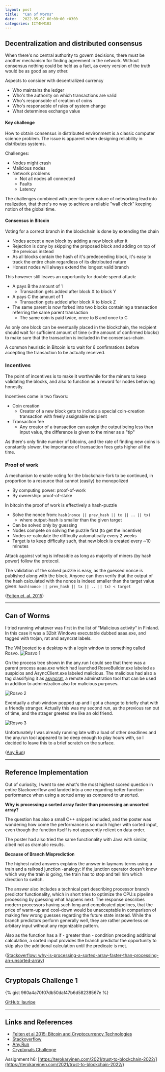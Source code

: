 ```yaml
---
layout: post
title:  "Can of Worms"
date:   2022-05-07 00:00:00 +0300
categories: ICT4HM103
---
```

## Decentralization and distributed consensus

When there's no central authority to govern decisions, there must be another mechanism for finding agreement in the network. Without consensus nothing could be held as a fact, as every version of the truth would be as good as any other.

Aspects to consider with decentralized currency
- Who maintains the ledger
- Who's the authority on which transactions are valid
- Who's responsoble of creation of coins
- Who's responsoble of rules of system change
- What determines exchange value


#### Key challenge

How to obtain consensus in distributed environment is a classic computer science problem. The issue is apparent when designing reliability in distributes systems.

Challenges:
- Nodes might crash
- Malicious nodes
- Network problems
    - Not all nodes all connected
    - Faults
    - Latency

The challenges combined with peer-to-peer nature of networking lead into realization, that there's no way to achieve a reliable "wall clock" keeping notion of the global time. 


#### Consensus in Bitcoin

Voting for a correct branch in the blockchain is done by extending the chain
- Nodes accept a new block by adding a new block after it
- Rejection is dony by skipping the proposed block and adding on top of the previous instead
- As all blocks contain the hash of it's predeceeding block, it's easy to track the entire chain regardless of its distributed nature
- Honest nodes will always extend the longest valid branch

This however still leaves an opportunity for double spend attack:
- A pays B the amount of 1
    - Transaction gets added after block X to block Y
- A pays C the amount of 1
    - Transaction gets added after block X to block Z
- The same parent is now forked into two blocks containing a transaction referring the same parent transaction
    - The same coin is paid twice, once to B and once to C

As only one block can be eventually placed in the blockchain, the recipient should wait for sufficient amount of time (=the amount of confirmed blocks) to make sure that the transaction is included in the consensus-chain. 

A common heuristic in Bitcoin is to wait for 6 confirmations before accepting the transaction to be actually received.

### Incentives

The point of incentives is to make it worthwhile for the miners to keep validating the blocks, and also to function as a reward for nodes behaving honestly.

Incentives come in two flavors:
- Coin creation 
    - Creator of a new block gets to include a special coin-creation transaction with freely assignable recipient
- Transaction fee
    - Any creator of a transaction can assign the output being less than input value, the difference is given to the miner as a "tip"

As there's only finite number of bitcoins, and the rate of finding new coins is constantly slower, the importance of transaction fees gets higher all the time.


### Proof of work

A mechanism to enable voting for the blockchain-fork to be continued, in proportion to a resource that cannot (easily) be monopolized
- By computing power: proof-of-work
- By ownership: proof-of-stake


In bitcoin the proof of work is effectively a hash-puzzle
- Solve the nonce from: ```hash(nonce || prev_hash || tx || .. || tx)```
    - where output-hash is smaller than the given target
- Can be solved only by guessing
- Nodes compete on solving the puzzle first (to get the incentive)
- Nodes re-calculate the difficulty automatically every 2 weeks
- Target is to keep difficulty such, that new block is created every ~10 minutes

Attack against voting is infeasible as long as majority of miners (by hash power) follow the protocol.

The validation of the solved puzzle is easy, as the guessed nonce is published along with the block. Anyone can then verify that the output of the hash calculated with the nonce is indeed smaller than the target value given: ```hash(nonce || prev_hash || tx || .. || tx) < target```

([Felten et. al. 2015](https://www.coursera.org/learn/cryptocurrency/lecture/XV5nQ/incentives-and-proof-of-work))

---

## Can of Worms
I tried running whatever was first in the list of "Malicious activity" in Finland.
In this case it was a 32bit Windows executable dubbed aaaa.exe, and tagged with trojan, rat and asyncrat labels. 

The VM booted to a desktop with a login window to something called Rosvo.
![Rosvo 1](/assets/img/rosvo1.png)

On the process tree shown in the any.run I could see that there was a parent process aaaa.exe which had launched RosvoBuilder.exe labeled as suspicios and AsyncClient.exe labeled malicious. The malicious had also a tag classifying it as [asyncrat](https://malpedia.caad.fkie.fraunhofer.de/details/win.asyncrat), a remote adminstration tool that can be used in addition to adminstration also for malicious purposes.

![Rosvo 2](/assets/img/rosvo2.png)

Eventually a chat-window popped up and I got a change to briefly chat with a friendly stranger. Actually this was my second run, as the previous ran out of time, and the strager greeted me like an old friend.

![Rosvo 3](/assets/img/rosvo3.png)

Unfortunately I was already running late with a load of other deadlines and the any.run tool appeared to be deep enough to play hours with, so I decided to leave this to a brief scratch on the surface.


([Any.Run](https://app.any.run/tasks/fbece9c1-6cd0-43f2-88fe-0448bbb4cee6))

---

## Reference Implementation

Out of curiosity, I went to see what's the most highest scored question in entire Stackoverflow and landed into a one regarding better function performance when using a sorted array as compared to unsorted.

__Why is processing a sorted array faster than processing an unsorted array?__

The question has also a small C++ snippet included, and the poster was wondering how come the performance is so much higher with sorted input, even though the function itself is not apparently relient on data order.

The poster had also tried the same functionality with Java with similar, albeit not as dramatic results.

__Because of Branch Misprediction__

The highest rated answers explains the answer in laymans terms using a train and a railroad junction -analogy: if the junction operator doesn't know which way the train is going, the train has to stop and tell him which direction to switch.

The answer also includes a technical part describing processor branch predictor functionality, which in short tries to optimize the CPU:s pipeline processing by guessing what happens next. The response describes modern processors having such long and complicated pipelines, that the price of warm-up and cool-down would be unacceptable in comparison of making few wrong guesses regarding the future state instead. While the branch predictors perform generally well, they are rather powerless on arbitary input without any regonizable pattern.

Also as the function has a if - greater than - condition preceding additional calculation, a sorted input provides the branch predictor the opportunity to skip also the additional calculation until the predicate is met.

([Stackoverflow: why-is-processing-a-sorted-array-faster-than-processing-an-unsorted-array](https://stackoverflow.com/questions/11227809/why-is-processing-a-sorted-array-faster-than-processing-an-unsorted-array))

---

## Cryptopals Challenge 1

{% gist 960a4a70f07db50daf47b6d58238567e %}

[GitHub: lauripe](https://github.com/lauripe/security-basics/blob/main/cryptopals/basics.ipynb)

---
## Links and References
- [Felten et al 2015: Bitcoin and Cryptocurrency Technologies](https://www.coursera.org/learn/cryptocurrency/lecture/XV5nQ/incentives-and-proof-of-work)
- [Stackoverflow](https://stackoverflow.com/questions/11227809/why-is-processing-a-sorted-array-faster-than-processing-an-unsorted-array)
- [Any.Run](https://app.any.run)
- [Cryptopals Challenge](https://cryptopals.com/sets/1)

Assignment h6: 
[https://terokarvinen.com/2021/trust-to-blockchain-2022/](https://terokarvinen.com/2021/trust-to-blockchain-2022/)
